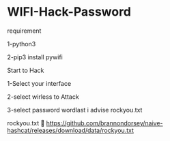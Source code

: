 # WIFI-Hack-Password


requirement

1-python3

2-pip3 install pywifi


Start to Hack

1-Select your interface

2-select wirless to Attack

3-select password wordlast i advise rockyou.txt 

rockyou.txt :link: https://github.com/brannondorsey/naive-hashcat/releases/download/data/rockyou.txt
